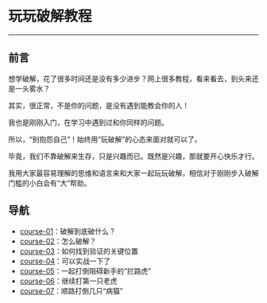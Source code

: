 # 玩玩破解教程

------

## 前言

想学破解，花了很多时间还是没有多少进步？网上很多教程，看来看去，到头来还是一头雾水？

其实，很正常，不是你的问题，是没有遇到能教会你的人！

我也是刚刚入门，在学习中遇到过和你同样的问题。

所以，“别抱怨自己”！始终用“玩破解”的心态来面对就可以了。

毕竟，我们不靠破解来生存，只是兴趣而已。既然是兴趣，那就要开心快乐才行。

我用大家最容易理解的思维和语言来和大家一起玩玩破解，相信对于刚刚步入破解门槛的小白会有“大”帮助。


## 导航

- [course-01](course-01.md)：破解到底破什么？
- [course-02](course-02.md)：怎么破解？
- [course-03](course-03.md)：如何找到验证的关键位置
- [course-04](course-04.md)：可以实战一下了
- [course-05](course-05.md)：一起打倒阻碍新手的“拦路虎”
- [course-06](course-06.md)：继续打第一只老虎
- [course-07](course-07.md)：顺路打倒几只“病猫”


